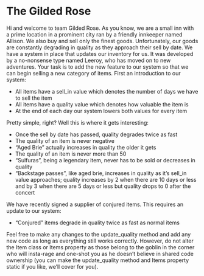 # The Gilded Rose

Hi and welcome to team Gilded Rose. As you know, we are a small inn with a
prime location in a prominent city ran by a friendly innkeeper named Allison.
We also buy and sell only the finest goods. Unfortunately, our goods are
constantly degrading in quality as they approach their sell by date. We have a
system in place that updates our inventory for us. It was developed by a
no-nonsense type named Leeroy, who has moved on to new adventures. Your task is
to add the new feature to our system so that we can begin selling a new
category of items. First an introduction to our system: 

* All items have a sell_in value which denotes the number of days we have to sell the item 
* All items have a quality value which denotes how valuable the item is 
* At the end of each day our system lowers both values for every item 

Pretty simple, right? Well this is where it gets interesting: 

* Once the sell by date has passed, quality degrades twice as fast 
* The quality of an item is never negative 
* “Aged Brie” actually increases in quality the older it gets 
* The quality of an item is never more than 50 
* “Sulfuras”, being a legendary item, never has to be sold or decreases in quality 
* “Backstage passes”, like aged brie, increases in quality as it’s sell_in value
  approaches; quality increases by 2 when there are 10 days or less and by 3
  when there are 5 days or less but quality drops to 0 after the concert 

We have recently signed a supplier of conjured items. This requires an update to our system: 

* “Conjured” items degrade in quality twice as fast as normal items 

Feel free to make any changes to the update_quality method and add any new code
as long as everything still works correctly. However, do not alter the Item
class or Items property as those belong to the goblin in the corner who will
insta-rage and one-shot you as he doesn’t believe in shared code ownership (you
can make the update_quality method and Items property static if you like, we’ll
cover for you).
